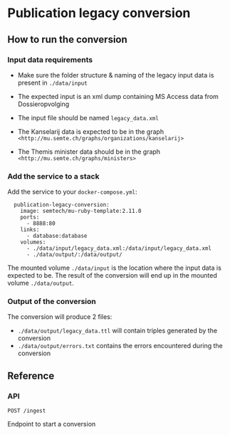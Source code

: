 # Publication legacy conversion
## How to run the conversion
### Input data requirements
- Make sure the folder structure & naming of the legacy input data is present in `./data/input`
- The expected input is an xml dump containing MS Access data from Dossieropvolging
- The input file should be named `legacy_data.xml`

- The Kanselarij data is expected to be in the graph  `<http://mu.semte.ch/graphs/organizations/kanselarij>`
- The Themis minister data should be in the graph  `<http://mu.semte.ch/graphs/ministers>`

### Add the service to a stack
Add the service to your `docker-compose.yml`:

```
  publication-legacy-conversion:
    image: semtech/mu-ruby-template:2.11.0
    ports:
      - 8888:80
    links:
      - database:database
    volumes:
      - ./data/input/legacy_data.xml:/data/input/legacy_data.xml
      - ./data/output/:/data/output/
```

The mounted volume `./data/input` is the location where the input data is expected to be.
The result of the conversion will end up in the mounted volume `./data/output`.

### Output of the conversion
The conversion will produce 2 files:
- `./data/output/legacy_data.ttl`
will contain triples generated by the conversion
- `./data/output/errors.txt`
contains the errors encountered during the conversion

## Reference
### API
```
POST /ingest
```
Endpoint to start a conversion
